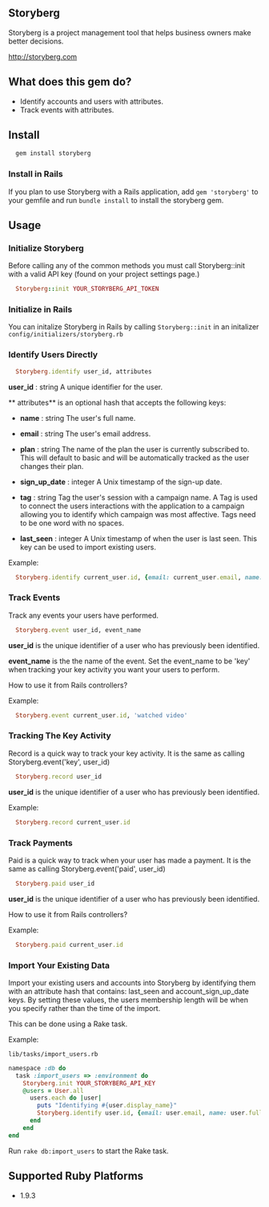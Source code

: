 ## Storyberg

Storyberg is a project management tool that helps business owners make better decisions.

http://storyberg.com

## What does this gem do?

- Identify accounts and users with attributes.
- Track events with attributes.

## Install

```ruby
  gem install storyberg
```
### Install in Rails
If you plan to use Storyberg with a Rails application, add `gem 'storyberg'` to your gemfile and run `bundle install` to install the storyberg gem.

## Usage

### Initialize Storyberg

  Before calling any of the common methods you must call Storyberg::init with a valid API key (found on your project settings page.)

```ruby
  Storyberg::init YOUR_STORYBERG_API_TOKEN
```
### Initialize in Rails
You can initalize Storyberg in Rails by calling `Storyberg::init` in an initalizer `config/initializers/storyberg.rb`

### Identify Users Directly

```ruby
  Storyberg.identify user_id, attributes
```

**user_id** : string
    A unique identifier for the user.

** attributes** is an optional hash that accepts the following keys:

* **name** : string
    The user's full name.

* **email** : string
    The user's email address.
    
* **plan** : string
    The name of the plan the user is currently subscribed to. This will default to basic and will be automatically tracked as the user changes their plan. 

* **sign_up_date** : integer
    A Unix timestamp of the sign-up date.
  
* **tag** : string
    Tag the user's session with a campaign name. A Tag is used to connect the users interactions with the application to a campaign allowing you to identify which campaign was most affective. Tags need to be one word with no spaces.
* **last_seen** : integer
    A Unix timestamp of when the user is last seen. This key can be used to import existing users.
    
Example:
  
```ruby
  Storyberg.identify current_user.id, {email: current_user.email, name: current_user.full_name, sign_up_date: current_user.created_at.to_i}
```
  
### Track Events

  Track any events your users have performed.

```ruby
  Storyberg.event user_id, event_name
```
  
**user_id** is the unique identifier of a user who has previously been identified.

**event_name** is the the name of the event. Set the event_name to be 'key' when tracking your key activity you want your users to perform.
  
How to use it from Rails controllers?

Example:
```ruby
  Storyberg.event current_user.id, 'watched video'
```
### Tracking The Key Activity 

  Record is a quick way to track your key activity. It is the same as calling Storyberg.event('key', user_id)

```ruby
  Storyberg.record user_id
```
**user_id** is the unique identifier of a user who has previously been identified.

Example:
```ruby
  Storyberg.record current_user.id
```


### Track Payments 

  Paid is a quick way to track when your user has made a payment. It is the same as calling Storyberg.event('paid', user_id)

```ruby
  Storyberg.paid user_id
```
  
**user_id** is the unique identifier of a user who has previously been identified.
  
How to use it from Rails controllers?

Example:
```ruby
  Storyberg.paid current_user.id
```
  
### Import Your Existing Data
  
Import your existing users and accounts into Storyberg by identifying them with an attribute hash that contains: last_seen and account_sign_up_date keys. By setting these values, the users membership length will be when you specify rather than the time of the import. 

This can be done using a Rake task.
  
Example:

`lib/tasks/import_users.rb`
  
```ruby
namespace :db do
  task :import_users => :environment do
    Storyberg.init YOUR_STORYBERG_API_KEY
    @users = User.all
      users.each do |user|
        puts "Identifying #{user.display_name}"
        Storyberg.identify user.id, {email: user.email, name: user.full_name, sign_up_date: user.created_at.to_i, last_seen: user.created_at.to_i}
      end
    end
end
```

Run `rake db:import_users` to start the Rake task.
  
## Supported Ruby Platforms
  
- 1.9.3
